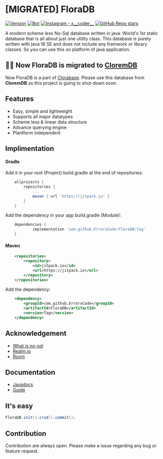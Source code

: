 # [MIGRATED] FloraDB
<p align="left">
  <a href="#"><img alt="Version" src="https://img.shields.io/badge/Language-Java-1DA1F2?style=flat-square&logo=java"></a>
  <a href="#"><img alt="Bot" src="https://img.shields.io/badge/Version-1.0-green"></a>
  <a href="https://www.instagram.com/x__coder__x/"><img alt="Instagram - x__coder__" src="https://img.shields.io/badge/Instagram-x____coder____x-lightgrey"></a>
  <a href="#"><img alt="GitHub Repo stars" src="https://img.shields.io/github/stars/ErrorxCode/OTP-Verification-Api?style=social"></a>
  </p>

A modern scheme less No-Sql database written in java. World's 1st static database that is all about just one utility class. This database is purely written with java 16 SE and does not include any framwork or library classes. So you can use this on platform of java application.

## 🎊🎊 Now FloraDB is migrated to [CloremDB](https://github.com/ErrorxCode/CloremDB)
Now FloraDB is a part of [Clorabase](https://clorabase.tk). Please use this database from **CloremDB** as this project is going to shut-down soon.

## Features
- Easy, simple and lightweight
- Supports all major datatypes
- Scheme less & linear data structure
- Advance querying engine
- Plantform independent


## Implimentation
#### Gradle

Add it in your root (Project) build.gradle at the end of repositories:
```groovy
	allprojects {
		repositories {
			...
			maven { url 'https://jitpack.io' }
		}
	}

```
Add the dependency in your app build.gradle (Module):
```groovy
	dependencies {
	        implementation 'com.github.ErrorxCode:FloraDB:Tag'
	}
```

#### Maven
```xml
	<repositories>
		<repository>
		    <id>jitpack.io</id>
		    <url>https://jitpack.io</url>
		</repository>
	</repositories>
```
Add the dependency:
```xml
	<dependency>
	    <groupId>com.github.ErrorxCode</groupId>
	    <artifactId>FloraDB</artifactId>
	    <version>Tag</version>
	</dependency>
```

## Acknowledgement 
- [What is no-sql](https://en.wikipedia.org/wiki/NoSQL)
- [Realm.io](https://realm.io/)
- [Room](https://developer.android.com/training/data-storage/room)

## Documentation
- [Javadocs](https://errorxcode.github.io/docs/floradb/index.html)
- [Guide](https://github.com/ErrorxCode/FloraDB/wiki/Documentation)

## It's easy
```java
FloraDB.init().crud().commit();
```

## Contribution
Contribution are always open. Please make a issue regarding any bug or feature request.
